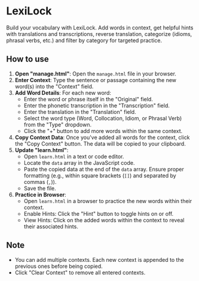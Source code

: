 # LexiLock

Build your vocabulary with LexiLock. Add words in context, get helpful hints with translations and transcriptions, reverse translation, categorize (idioms, phrasal verbs, etc.) and filter by category for targeted practice.

## How to use

1. **Open "manage.html"**: Open the `manage.html` file in your browser.
2. **Enter Context**: Type the sentence or passage containing the new word(s) into the "Context" field.
3. **Add Word Details**:
   For each new word:
   - Enter the word or phrase itself in the "Original" field.
   - Enter the phonetic transcription in the "Transcription" field.
   - Enter the translation in the "Translation" field.
   - Select the word type (Word, Collocation, Idiom, or Phrasal Verb) from the "Type" dropdown.
   - Click the "+" button to add more words within the same context.
4. **Copy Context Data**: Once you've added all words for the context, click the "Copy Context" button. The data will be copied to your clipboard.
5. **Update "learn.html"**:
   - Open `learn.html` in a text or code editor.
   - Locate the `data` array in the JavaScript code.
   - Paste the copied data at the end of the `data` array. Ensure proper formatting (e.g., within square brackets (`[]`) and separated by commas (`,`)).
   - Save the file.
6. **Practice in Browser**:
   - Open `learn.html` in a browser to practice the new words within their context.
   - Enable Hints: Click the "Hint" button to toggle hints on or off.
   - View Hints: Click on the added words within the context to reveal their associated hints.

## Note

- You can add multiple contexts. Each new context is appended to the previous ones before being copied.
- Click "Clear Context" to remove all entered contexts.
